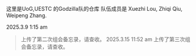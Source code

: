 
这里是UoG,UESTC 的Godzilla队的仓库
队伍成员是 Xuezhi Lou, Zhiqi Qiu, Weipeng Zhang.

2025.3.9 1:15  am
> 上传了第二次组会备忘录，请查收。
2025.3.15 11:52 am
> 上传了第三次组会备忘录，请查收。
